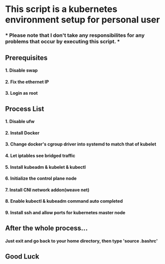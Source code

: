 # This script is a kubernetes environment setup for personal user
### * Please note that I don't take any responsibilites for any problems that occur by executing this script. *

## Prerequisites
#### 1. Disable swap
#### 2. Fix the ethernet IP
#### 3. Login as root

## Process List
#### 1. Disable ufw
#### 2. Install Docker
#### 3. Change docker's cgroup driver into systemd to match that of kubelet
#### 4. Let iptables see bridged traffic
#### 5. Install kubeadm & kubelet & kubectl
#### 6. Initialize the control plane node
#### 7. Install CNI network addon(weave net)
#### 8. Enable kubectl & kubeadm command auto completed
#### 9. Install ssh and allow ports for kubernetes master node

## After the whole process...
#### Just exit and go back to your home directory, then type 'source .bashrc'

## Good Luck
